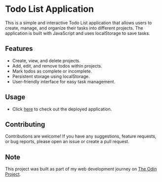 # Todo List Application

This is a simple and interactive Todo List application that allows users to create, manage, and organize their tasks into different projects. The application is built with JavaScript and uses localStorage to save tasks.

## Features

- Create, view, and delete projects.
- Add, edit, and remove todos within projects.
- Mark todos as complete or incomplete.
- Persistent storage using localStorage.
- User-friendly interface for easy task management.

## Usage

- Click [here](https://gideon-d-adeti.github.io/todo-list/) to check out the deployed application.

## Contributing

Contributions are welcome! If you have any suggestions, feature requests, or bug reports, please open an issue or create a pull request.

## Note

This project was built as part of my web development journey on [The Odin Project](https://www.theodinproject.com/).
